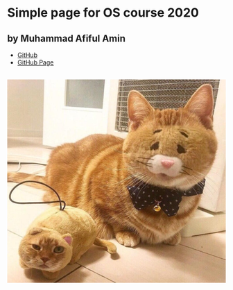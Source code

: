# Simple page for OS course 2020
by Muhammad Afiful Amin
---
* [GitHub](https://github.com/kolokopo/os201)
* [GitHub Page](https://kolokopo.github.io/os201)

<br>
<img src="3n7qa8g28j031.jpg">
<br>
